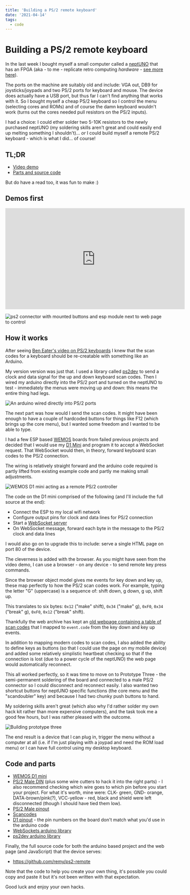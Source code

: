 ```yaml
---
title: 'Building a PS/2 remote keyboard'
date: '2021-04-14'
tags:
  - code
---
```


# Building a PS/2 remote keyboard

In the last week I bought myself a small computer called a [neptUNO](https://www.antoniovillena.es/store/product/neptuno/) that has an FPGA (aka - to me - replicate retro computing *hardware* - [see more here](https://duckduckgo.com/?q=what%27s+special+about+fpga+retro+computers&t=ffab&atb=v215-1&iar=videos&iax=videos&ia=videos)).

The ports on the machine are suitably old and include: VGA out, DB9 for joysticks/joypads and two PS/2 ports for keyboard and mouse. The device does actually have a USB port, but thus far I can't find anything that works with it. So I bought myself a cheap PS/2 keyboard so I control the menu (selecting cores and ROMs) and of course the damn keyboard wouldn't work (turns out the cores needed pull resistors on the PS/2 inputs).

I had a choice: I could ether solder two 5-10K resistors to the newly purchased neptUNO (my soldering skills aren't great and could easily end up melting something I shouldn't)… _or_ I could build myself a remote PS/2 keyboard - which is what I did… of course!

<!--more-->

## TL;DR

- [Video demo](#demos-first)
- [Parts and source code](#code-and-parts)

But do have a read too, it was fun to make :)

## Demos first

<iframe width="560" height="315" src="https://www.youtube-nocookie.com/embed/s0uEqRh1oLU" title="YouTube video player" frameborder="0" allow="accelerometer; autoplay; clipboard-write; encrypted-media; gyroscope; picture-in-picture" allowfullscreen></iframe>

![ps2 connector with mounted buttons and esp module next to web page to control](/images/ps2-remote/finished1.jpg)

## How it works

After seeing [Ben Eater's video on PS/2 keyboards](https://www.youtube.com/watch?v=7aXbh9VUB3U) I knew that the scan codes for a keyboard should be re-creatable with something like an Arduino.

My version version was just that. I used a library called [ps2dev](https://github.com/Harvie/ps2dev) to send a clock and data signal for the up and down keyboard scan codes. Then I wired my arduino directly into the PS/2 port and turned on the neptUNO to test - immediately the menus were moving up and down: this means the entire thing had legs.

![An arduino wired directly into PS/2 ports](/images/ps2-remote/proto1.jpg)

The next part was how would I send the scan codes. It might have been enough to have a couple of hardcoded buttons for things like F12 (which brings up the core menu), but I wanted some freedom and I wanted to be able to type.

I had a few ESP based [WEMOS](https://www.wemos.cc/en/latest/) boards from failed previous projects and decided that I would use my [D1 Mini](https://www.wemos.cc/en/latest/d1/d1_mini.html) and program it to accept a WebSocket request. That WebSocket would then, in theory, forward keyboard scan codes to the PS/2 connection.

The wiring is relatively straight forward and the arduino code required is partly lifted from existing example code and partly me making small adjustments.

![WEMOS D1 mini acting as a remote PS/2 controller](/images/ps2-remote/proto2.jpg)

The code on the D1 mini comprised of the following (and I'll include the full source at the end):

- Connect the ESP to my local wifi network
- Configure output pins for clock and data lines for PS/2 connection
- Start a [WebSocket server](https://github.com/Links2004/arduinoWebSockets/)
- On WebSocket message, forward each byte in the message to the PS/2 clock and data lines

I would also go on to upgrade this to include: serve a single HTML page on port 80 of the device.

The cleverness is added with the browser. As you might have seen from the video demo, I can use a browser - on any device - to send remote key press commands.

Since the browser object model gives me events for key down and key up, these map perfectly to how the PS/2 scan codes work. For example, typing the letter "G" (uppercase) is a sequence of: shift down, g down, g up, shift up.

This translates to six bytes: `0x12` ("make" shift), `0x34` ("make" g), `0xF0`, `0x34` ("break" g), `0xF0`, `0x12` ("break" shift).

Thankfully the web archive has kept an [old webpage containing a table of scan codes](https://web.archive.org/web/20070210083447/http://www.computer-engineering.org/ps2keyboard/scancodes2.html) that I mapped to `event.code` from the key down and key up events.

In addition to mapping modern codes to scan codes, I also added the ability to define keys as buttons (so that I could use the page on my mobile device) and added some relatively simplistic heartbeat checking so that if the connection is lost (due to a power cycle of the neptUNO) the web page would automatically reconnect.

This all worked perfectly, so it was time to move on to Prototype Three - the semi-permanent soldering of the board and connected to a male PS/2 connector so I could disconnect and reconnect easily. I also wanted two shortcut buttons for neptUNO specific functions (the core menu and the "scandoubler" key) and because I had two chunky push buttons to hand.

My soldering skills aren't great (which also why I'd rather solder my own hack kit rather than more expensive computers), and the task took me a good few hours, but I was rather pleased with the outcome.

![Building prototype three](/images/ps2-remote/proto3.jpg)

The end result is a device that I can plug in, trigger the menu without a computer at all (i.e. if I'm just playing with a joypad and need the ROM load menu) or I can have full control using my desktop keyboard.

## Code and parts

- [WEMOS D1 mini](https://www.wemos.cc/en/latest/d1/d1_mini.html)
- [PS/2 Male DIN](https://duckduckgo.com/?t=ffab&q=ps2+male+din&atb=v215-1&ia=web) (plus some wire cutters to hack it into the right parts) - I also recommend checking which wire goes to which pin before you start your project. For what it's worth, mine were: CLK- green, GND- orange, DATA-brown/pink(?), VCC-yellow - red, black and shield were left disconnected (though I should have tied them low).
- [PS/2 Male pinout](https://duckduckgo.com/?t=ffab&q=ps%2F2+male+pinout&atb=v215-1&iax=images&ia=images)
- [Scancodes](https://web.archive.org/web/20070210083447/http://www.computer-engineering.org/ps2keyboard/scancodes2.html)
- [D1 pinout](https://chewett.co.uk/blog/1066/pin-numbering-for-wemos-d1-mini-esp8266/) - the pin numbers on the board don't match what you'd use in the arduino code
- [WebSockets arduino library](https://github.com/Links2004/arduinoWebSockets)
- [ps2dev arduino library](https://github.com/Harvie/ps2dev)

Finally, the full source code for both the arduino based project and the web page (and JavaScript) that the device serves:

- https://github.com/remy/ps2-remote

Note that the code to help you create your own thing, it's possible you could copy and paste it but it's not been written with that expectation.

Good luck and enjoy your own hacks.
